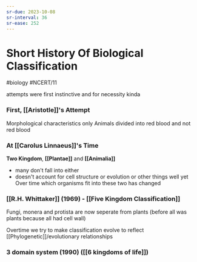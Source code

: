 ```yaml
---
sr-due: 2023-10-08
sr-interval: 36
sr-ease: 252
---
```

# Short History Of Biological Classification
#biology #NCERT/11 

attempts were first instinctive and for necessity kinda

### First, [[Aristotle]]'s Attempt
Morphological characteristics only
Animals divided into red blood and not red blood

### At [[Carolus Linnaeus]]'s Time
**Two Kingdom**, **[[Plantae]]** and **[[Animalia]]** 
 - many don't fall into either
 - doesn't account for cell structure or evolution or other things well yet
Over time which organisms fit into these two has changed

### [[R.H. Whittaker]] (1969) - [[Five Kingdom Classification]]

Fungi, monera and protista are now seperate from plants (before all was plants because all had cell wall)

Overtime we try to make classification evolve to reflect [[Phylogenetic]]/evolutionary relationships


### 3 domain system (1990) ([[6 kingdoms of life]])
